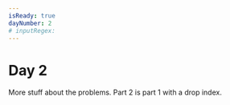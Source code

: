 ```yaml
---
isReady: true
dayNumber: 2
# inputRegex:
---
```

# Day 2
More stuff about the problems.
Part 2 is part 1 with a drop index.

